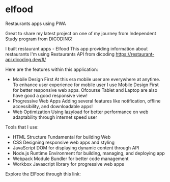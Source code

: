 # elfood
Restaurants apps using PWA

Great to share my latest project on one of my journey from Independent Study program from DICODING!

I built restaurant apps - Elfood
This app providing information about restaurants
I'm using Restaurants API from dicoding https://restaurant-api.dicoding.dev/#/

Here are the features within this application:
- Mobile Design First
  At this era mobile user are everywhere at anytime. To enhance user experience for mobile user I use Mobile Design First for better responsive web apps.
  Ofcourse Tablet and Laptop are also have good a good responsive view!   
- Progressive Web Apps
  Adding several features like notification, offline accessibility, and downloadable apps!
- Web Optimization
  Using lazyload for better performance on web adaptability through internet speed user

Tools that I use:
- HTML
  Structure Fundamental for building Web
- CSS
  Designing responsive web apps and styling
- JavaScript
  DOM for displaying dynamic content through API
- Node.js
  Runtime Environment for building, managing, and deploying app
- Webpack
  Module Bundler for better code management
- Workbox
  Javascript library for progressive web apps

Explore the ElFood through this link:

